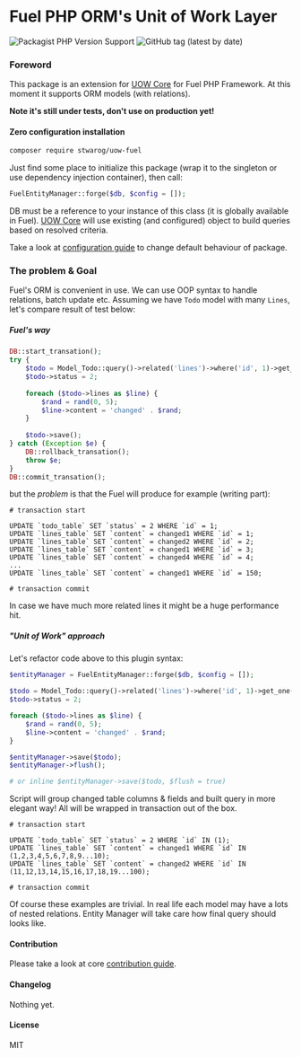 # Fuel PHP ORM's Unit of Work Layer
![Packagist PHP Version Support](https://img.shields.io/packagist/php-v/stwarog/uow-fuel?style=for-the-badge)
![GitHub tag (latest by date)](https://img.shields.io/github/v/tag/stwarog/uow-fuel?color=%237bfc03&style=for-the-badge&label=version)

### Foreword
This package is an extension for [UOW Core](https://github.com/stwarog/uow) for Fuel PHP Framework.
At this moment it supports ORM models (with relations).

**Note it's still under tests, don't use on production yet!**

#### Zero configuration installation

```bash 
composer require stwarog/uow-fuel
```

Just find some place to initialize this package (wrap it to the singleton or use dependency injection container), 
then call:
```php 
FuelEntityManager::forge($db, $config = []);
``` 

DB must be a reference to your instance of this class (it is globally available in Fuel). [UOW Core](https://github.com/stwarog/uow) will 
use existing (and configured) object to build queries based on resolved criteria.

Take a look at [configuration guide](https://github.com/stwarog/uow#config) to change default behaviour of package.

### The problem & Goal
Fuel's ORM is convenient in use. We can use OOP syntax to handle relations, batch update etc.
Assuming we have `Todo` model with many `Lines`, let's compare result of test below:

##### Fuel's way

```php 
DB::start_transation();
try {
    $todo = Model_Todo::query()->related('lines')->where('id', 1)->get_one();
    $todo->status = 2;
    
    foreach ($todo->lines as $line) {
        $rand = rand(0, 5);
        $line->content = 'changed' . $rand;
    }
    
    $todo->save();
} catch (Exception $e) {
    DB::rollback_transation();
    throw $e;
}
DB::commit_transation();
```
but the *problem* is that the Fuel will produce for example (writing part):

```mysql 
# transaction start

UPDATE `todo_table` SET `status` = 2 WHERE `id` = 1;
UPDATE `lines_table` SET `content` = changed1 WHERE `id` = 1;
UPDATE `lines_table` SET `content` = changed2 WHERE `id` = 2;
UPDATE `lines_table` SET `content` = changed1 WHERE `id` = 3;
UPDATE `lines_table` SET `content` = changed4 WHERE `id` = 4;
...
UPDATE `lines_table` SET `content` = changed1 WHERE `id` = 150;

# transaction commit
```

In case we have much more related lines it might be a huge performance hit.

##### "Unit of Work" approach
Let's refactor code above to this plugin syntax:

```php 
$entityManager = FuelEntityManager::forge($db, $config = []);

$todo = Model_Todo::query()->related('lines')->where('id', 1)->get_one();
$todo->status = 2;

foreach ($todo->lines as $line) {
    $rand = rand(0, 5);
    $line->content = 'changed' . $rand;
}

$entityManager->save($todo);
$entityManager->flush();

# or inline $entityManager->save($todo, $flush = true)
```

Script will group changed table columns & fields and built query in more elegant way! All will be wrapped in transaction out of the box.

```mysql 
# transaction start

UPDATE `todo_table` SET `status` = 2 WHERE `id` IN (1);
UPDATE `lines_table` SET `content` = changed1 WHERE `id` IN (1,2,3,4,5,6,7,8,9...10);
UPDATE `lines_table` SET `content` = changed2 WHERE `id` IN (11,12,13,14,15,16,17,18,19...100);

# transaction commit
```

Of course these examples are trivial. In real life each model may have a lots of nested relations. Entity Manager will take care how final
query should looks like.


#### Contribution
Please take a look at core [contribution guide](https://github.com/stwarog/uow#contribution).

#### Changelog
Nothing yet.

#### License
MIT
